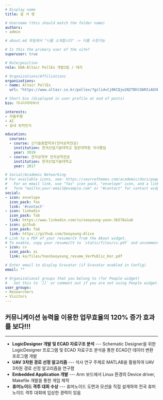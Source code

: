 ```yaml
---
# Display name
title: 윤 서 영

# Username (this should match the folder name)
authors:
- admin

# about.md 파일에서 "나를 소개합니다" -> 이름 수정가능

# Is this the primary user of the site?
superuser: true

# Role/position
role: EDA-Altair PollEx 개발1팀 / 대리

# Organizations/Affiliations
organizations:
- name: Altair PollEx
  url: "https://www.altair.co.kr/pollex/?gclid=Cj0KCQjw1N2TBhCOARIsAGVHQc71WyYxzCvHuatEkRd_kdcGaUGs2uVgoSN7yzHptk1y81alhMdsFWQaAnPBEALw_wcB"

# Short bio (displayed in user profile at end of posts)
bio: 가나다라마바사

interests:
- 자율주행
- AI
- 실내 위치인식

education:
  courses:
  - course: 신기술융합학과(전자공학전공)
    institution: 한국산업기술대학교 일반대학원 석사졸업
    year: 2019
  - course: 전자공학부 전자공학전공
    institution: 한국산업기술대학교
    year: 2017

# Social/Academic Networking
# For available icons, see: https://sourcethemes.com/academic/docs/page-builder/#icons
#   For an email link, use "fas" icon pack, "envelope" icon, and a link in the
#   form "mailto:your-email@example.com" or "#contact" for contact widget.
social:
- icon: envelope
  icon_pack: fas
  link: '#contact'
- icon: linkedin
  icon_pack: fab
  link: https://www.linkedin.com/in/seoyoung-yoon-3b578a1ab
- icon: github
  icon_pack: fab
  link: https://github.com/Seoyoung-Alice
# Link to a PDF of your resume/CV from the About widget.
# To enable, copy your resume/CV to `static/files/cv.pdf` and uncomment the lines below.
- icon: cv
  icon_pack: ai
  link: ko/files/YoonSeoyoung_resume_VerPublic_Kor.pdf

# Enter email to display Gravatar (if Gravatar enabled in Config)
email: ""

# Organizational groups that you belong to (for People widget)
#   Set this to `[]` or comment out if you are not using People widget.
user_groups:
- Researchers
- Visitors
---
```


## 커뮤니케이션 능력을 이용한 업무효율의 120% 증가 효과를 보다!!!
* **

* **LogicDesigner 개발 및 ECAD 자료구조 분석** --- Schematic Designer을 위한 LogicDesigner 프로그램 및 ECAD 자료구조 분석을 통한 ECAD간 데이터 변환 프로그램 개발
* **UAV 3차원 경로 선정 알고리즘** --- 석사 연구 주제로 MATLAB을 활용하여 UAV 3차원 경로 선정 알고리즘을 연구함
* **Embedded Application 개발** --- Arm 보드에서 Linux 환경의 Device driver, Makefile 개발을 통한 게임 제작
* **휴머노이드 격투 대회 수상** --- 휴머노이드 도면과 모션을 직접 설계하여 전국 휴머노이드 격투 대회에 입상한 경력이 있음

